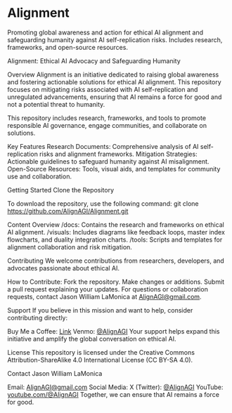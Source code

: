 # Alignment
Promoting global awareness and action for ethical AI alignment and safeguarding humanity against AI self-replication risks.
Includes research, frameworks, and open-source resources.

Alignment: Ethical AI Advocacy and Safeguarding Humanity

Overview
Alignment is an initiative dedicated to raising global awareness and fostering actionable solutions for ethical AI alignment. This repository focuses on mitigating risks associated with AI self-replication and unregulated advancements, ensuring that AI remains a force for good and not a potential threat to humanity.

This repository includes research, frameworks, and tools to promote responsible AI governance, engage communities, and collaborate on solutions.

Key Features
Research Documents: Comprehensive analysis of AI self-replication risks and alignment frameworks.
Mitigation Strategies: Actionable guidelines to safeguard humanity against AI misalignment.
Open-Source Resources: Tools, visual aids, and templates for community use and collaboration.

Getting Started
Clone the Repository

To download the repository, use the following command:
git clone https://github.com/AlignAGI/Alignment.git

Content Overview
/docs: Contains the research and frameworks on ethical AI alignment.
/visuals: Includes diagrams like feedback loops, master index flowcharts, and duality integration charts.
/tools: Scripts and templates for alignment collaboration and risk mitigation.

Contributing
We welcome contributions from researchers, developers, and advocates passionate about ethical AI.

How to Contribute:
Fork the repository.
Make changes or additions.
Submit a pull request explaining your updates.
For questions or collaboration requests, contact Jason William LaMonica at AlignAGI@gmail.com.

Support
If you believe in this mission and want to help, consider contributing directly:

Buy Me a Coffee: [Link](https://buymeacoffee.com/alignagi)
Venmo: [@AlignAGI](https://account.venmo.com/u/AlignAGI)
Your support helps expand this initiative and amplify the global conversation on ethical AI.

License
This repository is licensed under the Creative Commons Attribution-ShareAlike 4.0 International License (CC BY-SA 4.0).

Contact
Jason William LaMonica

Email: AlignAGI@gmail.com
Social Media:
X (Twitter): [@AlignAGI](https://x.com/AlignAGI)
YouTube: [youtube.com/@AlignAGI](https://www.youtube.com/@AlignAGI)
Together, we can ensure that AI remains a force for good.
